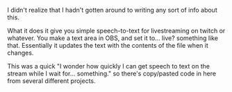I didn't realize that I hadn't gotten around to writing any sort of info about this.

What it does it give you simple speech-to-text for livestreaming on twitch or whatever.  You make a text area in OBS, and set it to... live?  something like that.  Essentially it updates the text with the contents of the file when it changes.

This was a quick "I wonder how quickly I can get speech to text on the stream while I wait for... something." so there's copy/pasted code in here from several different projects.

